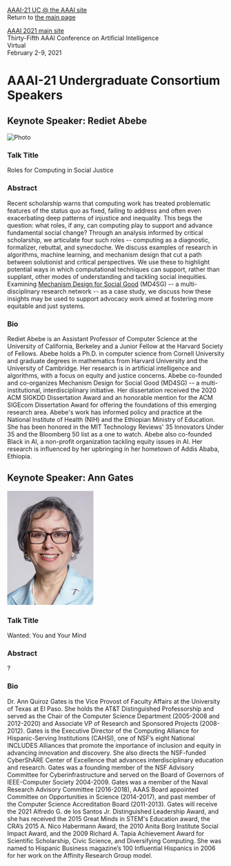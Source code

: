 [AAAI-21 UC @ the AAAI site ](https://aaai.org/Conferences/AAAI-21/undergraduate-consortium/)  
Return to [the main page](https://aaai-uc.github.io/)

[AAAI 2021 main site](http://aaai.org/Conferences/AAAI-21/)  
Thirty-Fifth AAAI Conference on Artificial Intelligence  
Virtual  
February 2-9, 2021


# AAAI-21 Undergraduate Consortium Speakers

## Keynote Speaker: Rediet Abebe
<img width="200" alt="Photo" src="https://www2.eecs.berkeley.edu/Faculty/Photos/Homepages/rabebe.jpg">

### Talk Title 
Roles for Computing in Social Justice

### Abstract
Recent scholarship warns that computing work has treated problematic features of the status quo as fixed, failing to address and often even exacerbating deep patterns of injustice and inequality. This begs the question: what roles, if any, can computing play to support and advance fundamental social change? Through an analysis informed by critical scholarship, we articulate four such roles -- computing as a diagnostic, formalizer, rebuttal, and synecdoche. We discuss examples of research in algorithms, machine learning, and mechanism design that cut a path between solutionist and critical perspectives. We use these to highlight potential ways in which computational techniques can support, rather than supplant, other modes of understanding and tackling social inequities. Examining [Mechanism Design for Social Good](https://www.md4sg.com/) (MD4SG) -- a multi-disciplinary research network -- as a case study, we discuss how these insights may be used to support advocacy work aimed at fostering more equitable and just systems.

### Bio 
Rediet Abebe is an Assistant Professor of Computer Science at the University of California, Berkeley and a Junior Fellow at the Harvard Society of Fellows. Abebe holds a Ph.D. in computer science from Cornell University and graduate degrees in mathematics from Harvard University and the University of Cambridge. Her research is in artificial intelligence and algorithms, with a focus on equity and justice concerns. Abebe co-founded and co-organizes Mechanism Design for Social Good (MD4SG) -- a multi-institutional, interdisciplinary initiative. Her dissertation received the 2020 ACM SIGKDD Dissertation Award and an honorable mention for the ACM SIGEcom Dissertation Award for offering the foundations of this emerging research area. Abebe's work has informed policy and practice at the National Institute of Health (NIH) and the Ethiopian Ministry of Education. She has been honored in the MIT Technology Reviews' 35 Innovators Under 35 and the Bloomberg 50 list as a one to watch. Abebe also co-founded Black in AI, a non-profit organization tackling equity issues in AI. Her research is influenced by her upbringing in her hometown of Addis Ababa, Ethiopia.


## Keynote Speaker: Ann Gates
<img width="200" alt="Photo" src="/2021/gates2s.jpg">
 
### Talk Title 
Wanted: You and Your Mind

### Abstract
?

### Bio 
Dr. Ann Quiroz Gates is the Vice Provost of Faculty Affairs at the University of Texas at El Paso. She holds the AT&T Distinguished Professorship and served as the Chair of the Computer Science Department (2005-2008 and 2012-2020) and Associate VP of Research and Sponsored Projects (2008-2012).  Gates is the Executive Director of the Computing Alliance for Hispanic-Serving Institutions (CAHSI), one of NSF’s eight National INCLUDES Alliances that promote the importance of inclusion and equity in advancing innovation and discovery. She also directs the NSF-funded CyberShARE Center of Excellence that advances interdisciplinary education and research. Gates was a founding member of the NSF Advisory Committee for Cyberinfrastructure and served on the Board of Governors of IEEE-Computer Society 2004-2009. Gates was a member of the Naval Research Advisory Committee (2016-2018), AAAS Board appointed Committee on Opportunities in Science (2014-2017), and past member of the Computer Science Accreditation Board (2011-2013). Gates will receive the 2021 Alfredo G. de los Santos Jr. Distinguished Leadership Award, and she has received the 2015 Great Minds in STEM's Education award, the CRA’s 2015 A. Nico Habermann Award, the 2010 Anita Borg Institute Social Impact Award, and the 2009 Richard A. Tapia Achievement Award for Scientific Scholarship, Civic Science, and Diversifying Computing. She was named to Hispanic Business magazine’s 100 Influential Hispanics in 2006 for her work on the Affinity Research Group model.
